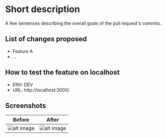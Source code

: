 # Short description

A few sentences describing the overall goals of the pull request's commits.

## List of changes proposed

- Feature A
- ...

## How to test the feature on localhost

- ENV: DEV
- URL: http://localhost:3000/

## Screenshots

| Before         | After          |
| -------------- | -------------- |
| ![alt image]() | ![alt image]() |